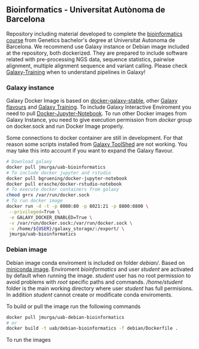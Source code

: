 ## Bioinformatics - Universitat Autònoma de Barcelona

Repository including material developed to complete the [bioinformatics course](https://stepik.org/course/1171/) from Genetics bachelor's degree at Universitat Autonoma de Barcelona. We recommend use Galaxy instance or Debian image included at the repository, both dockerized. They are prepared to include software related with pre-processing NGS data, sequence statistics, pairwise alignment, multiple alignment sequence and variant calling. Please check [Galaxy-Training](https://training.galaxyproject.org/training-material/) when to understand pipelines in Galaxy!

### Galaxy instance

Galaxy Docker Image is based on [docker-galaxy-stable](https://github.com/bgruening/docker-galaxy-stable), other [Galaxy flavours](https://github.com/bgruening/docker-galaxy-stable#List-of-Galaxy-flavours) and [Galaxy Training](https://galaxyproject.github.io/training-material/). To include Galaxy Interactive Enviroment you need to pull [Docker-Jupyter-Notebook](https://hub.docker.com/r/bgruening/docker-jupyter-notebook). To run other Docker images from Galaxy Instance, you need to give  execution permission from *docker* group on docker.sock and run Docker Image properly.

Some connections to docker container are still in development. For that reason some scripts installed from [Galaxy ToolShed](https://toolshed.g2.bx.psu.edu) are not working. You may take this into account if you want to expand the Galaxy flavour.

```bash 
# Download galaxy 
docker pull jmurga/uab-bioinformatics
# To include docker jupyter and rstudio
docker pull bgruening/docker-jupyter-notebook
docker pull erasche/docker-rstudio-notebook
# To execute docker containers from galaxy
chmod g+rx /var/run/docker.sock
# To run docker image
docker run -d -t -p 8080:80 -p 8021:21 -p 8800:8800 \
 --privileged=True \
 -e GALAXY_DOCKER_ENABLED=True \
 -v /var/run/docker.sock:/var/run/docker.sock \
 -v /home/${USER}/galaxy_storage/:/export/ \
 jmurga/uab-bioinformatics
```

### Debian image
Debian image conda enviroment is included on folder *debian/*. Based on [miniconda image](https://hub.docker.com/r/continuumio/miniconda3). Enviroment *bioinformatics* and user *student* are activated by default when running the image. *student* user has no root permission to avoid problems with *root* specific paths and commands. */home/student* folder is the main working directory where user *student* has full permisions. In addition *student* cannot create or modificate conda enviroments.

To build or pull the image run the following commands
```bash 
docker pull jmurga/uab-debian-bioinformatics
# or
docker build -t uab/debian-bioinformatics -f debian/Dockerfile .

```

To run the images
```bash

```
